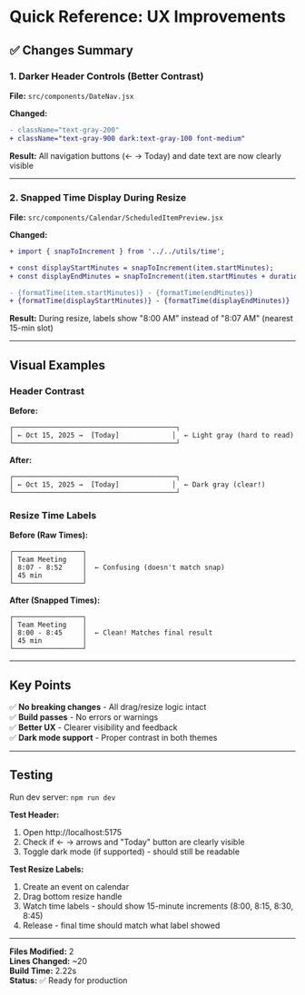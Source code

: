 # Quick Reference: UX Improvements

## ✅ Changes Summary

### 1. Darker Header Controls (Better Contrast)

**File:** `src/components/DateNav.jsx`

**Changed:**
```diff
- className="text-gray-200"
+ className="text-gray-900 dark:text-gray-100 font-medium"
```

**Result:** All navigation buttons (← → Today) and date text are now clearly visible

---

### 2. Snapped Time Display During Resize

**File:** `src/components/Calendar/ScheduledItemPreview.jsx`

**Changed:**
```diff
+ import { snapToIncrement } from '../../utils/time';

+ const displayStartMinutes = snapToIncrement(item.startMinutes);
+ const displayEndMinutes = snapToIncrement(item.startMinutes + duration);

- {formatTime(item.startMinutes)} - {formatTime(endMinutes)}
+ {formatTime(displayStartMinutes)} - {formatTime(displayEndMinutes)}
```

**Result:** During resize, labels show "8:00 AM" instead of "8:07 AM" (nearest 15-min slot)

---

## Visual Examples

### Header Contrast

**Before:**
```
┌────────────────────────────────────────┐
│ ← Oct 15, 2025 →  [Today]             │  ← Light gray (hard to read)
└────────────────────────────────────────┘
```

**After:**
```
┌────────────────────────────────────────┐
│ ← Oct 15, 2025 →  [Today]             │  ← Dark gray (clear!)
└────────────────────────────────────────┘
```

### Resize Time Labels

**Before (Raw Times):**
```
┌─────────────────┐
│ Team Meeting    │
│ 8:07 - 8:52     │  ← Confusing (doesn't match snap)
│ 45 min          │
└─────────────────┘
```

**After (Snapped Times):**
```
┌─────────────────┐
│ Team Meeting    │
│ 8:00 - 8:45     │  ← Clean! Matches final result
│ 45 min          │
└─────────────────┘
```

---

## Key Points

✅ **No breaking changes** - All drag/resize logic intact  
✅ **Build passes** - No errors or warnings  
✅ **Better UX** - Clearer visibility and feedback  
✅ **Dark mode support** - Proper contrast in both themes

---

## Testing

Run dev server: `npm run dev`

**Test Header:**
1. Open http://localhost:5175
2. Check if ← → arrows and "Today" button are clearly visible
3. Toggle dark mode (if supported) - should still be readable

**Test Resize Labels:**
1. Create an event on calendar
2. Drag bottom resize handle
3. Watch time labels - should show 15-minute increments (8:00, 8:15, 8:30, 8:45)
4. Release - final time should match what label showed

---

**Files Modified:** 2  
**Lines Changed:** ~20  
**Build Time:** 2.22s  
**Status:** ✅ Ready for production

